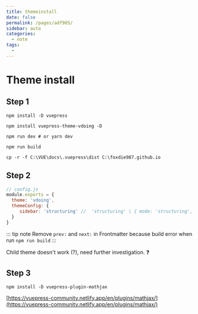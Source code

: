 ```yaml
---
title: themeinstall
date: false
permalink: /pages/adf905/
sidebar: auto
categories:
  - note
tags:
  -
---
```

# Theme install

## Step 1

``` shell
npm install -D vuepress

npm install vuepress-theme-vdoing -D

npm run dev # or yarn dev

npm run build

cp -r -f C:\VUE\docs\.vuepress\dist C:\foxdie987.github.io

```

## Step 2

``` js
// config.js
module.exports = {
  theme: 'vdoing',
  themeConfig: {
     sidebar: 'structuring' //  'structuring' | { mode: 'structuring', collapsable: Boolean} | 'auto' | 自定义
  }
}
```

::: tip note
Remove  `prev:` and `next:` in Frontmatter because build error when run `npm run build`
:::

Child theme doesn't work (?), need further investigation. :question:

## Step 3

``` shell
npm install -D vuepress-plugin-mathjax
```
[https://vuepress-community.netlify.app/en/plugins/mathjax/](https://vuepress-community.netlify.app/en/plugins/mathjax/)
